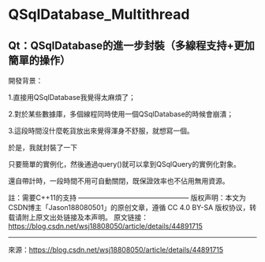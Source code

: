# QSqlDatabase_Multithread
Qt：QSqlDatabase的進一步封裝（多線程支持+更加簡單的操作）
-----
開發背景：

1.直接用QSqlDatabase我覺得太麻煩了；

2.對於某些數據庫，多個線程同時使用一個QSqlDatabase的時候會崩潰；

3.這段時間沒什麼乾貨放出來覺得渾身不舒服，就想寫一個。



於是，我就封裝了一下

只要簡單的實例化，然後通過query()就可以拿到QSqlQuery的實例化對象。

還自帶計時，一段時間不用可自動關閉，既保證效率也不佔用無用資源。



註：需要C++11的支持
————————————————
版权声明：本文为CSDN博主「Jason188080501」的原创文章，遵循 CC 4.0 BY-SA 版权协议，转载请附上原文出处链接及本声明。
原文链接：https://blog.csdn.net/wsj18808050/article/details/44891715





-----
來源：https://blog.csdn.net/wsj18808050/article/details/44891715
